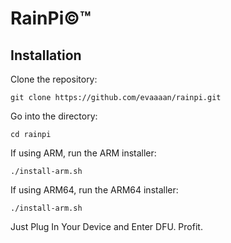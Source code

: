 # RainPi©™
## Installation
Clone the repository:
```
git clone https://github.com/evaaaan/rainpi.git
```
Go into the directory:
```
cd rainpi
```
If using ARM, run the ARM installer:
```
./install-arm.sh
```
If using ARM64, run the ARM64 installer:
```
./install-arm.sh
```
Just Plug In Your Device and Enter DFU.
Profit.
